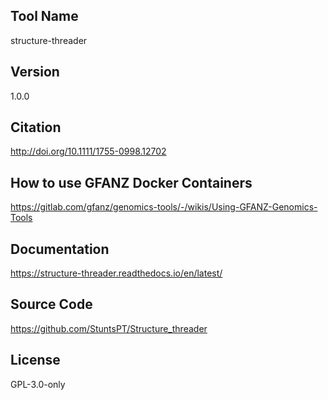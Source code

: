 ## Tool Name
structure-threader
## Version
1.0.0
## Citation
http://doi.org/10.1111/1755-0998.12702
## How to use GFANZ Docker Containers
https://gitlab.com/gfanz/genomics-tools/-/wikis/Using-GFANZ-Genomics-Tools
## Documentation
https://structure-threader.readthedocs.io/en/latest/
## Source Code
https://github.com/StuntsPT/Structure_threader
## License 
GPL-3.0-only
